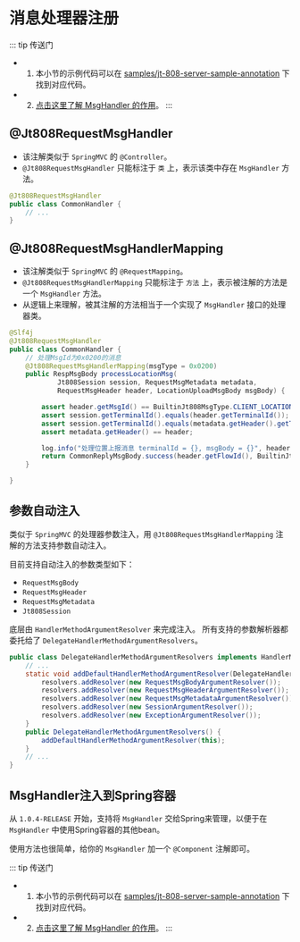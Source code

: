 # 消息处理器注册

::: tip 传送门
- 1. 本小节的示例代码可以在 [samples/jt-808-server-sample-annotation](https://github.com/hylexus/jt-framework/tree/master/samples/jt-808-server-sample-annotation) 下找到对应代码。
- 2. [点击这里了解 MsgHandler 的作用](../customization/msg-handler-config.md)。
:::

## @Jt808RequestMsgHandler

- 该注解类似于 `SpringMVC` 的 `@Controller`。
- `@Jt808RequestMsgHandler` 只能标注于 `类` 上，表示该类中存在 `MsgHandler` 方法。

```java
@Jt808RequestMsgHandler
public class CommonHandler {
    // ...
}
```

## @Jt808RequestMsgHandlerMapping

- 该注解类似于 `SpringMVC` 的 `@RequestMapping`。
- `@Jt808RequestMsgHandlerMapping` 只能标注于 `方法` 上，表示被注解的方法是一个 `MsgHandler` 方法。
- 从逻辑上来理解，被其注解的方法相当于一个实现了 `MsgHandler` 接口的处理器类。

```java
@Slf4j
@Jt808RequestMsgHandler
public class CommonHandler {
    // 处理MsgId为0x0200的消息
    @Jt808RequestMsgHandlerMapping(msgType = 0x0200)
    public RespMsgBody processLocationMsg(
            Jt808Session session, RequestMsgMetadata metadata,
            RequestMsgHeader header, LocationUploadMsgBody msgBody) {

        assert header.getMsgId() == BuiltinJt808MsgType.CLIENT_LOCATION_INFO_UPLOAD.getMsgId();
        assert session.getTerminalId().equals(header.getTerminalId());
        assert session.getTerminalId().equals(metadata.getHeader().getTerminalId());
        assert metadata.getHeader() == header;

        log.info("处理位置上报消息 terminalId = {}, msgBody = {}", header.getTerminalId(), msgBody);
        return CommonReplyMsgBody.success(header.getFlowId(), BuiltinJt808MsgType.CLIENT_LOCATION_INFO_UPLOAD);
    }

}
```

## 参数自动注入

类似于 `SpringMVC` 的处理器参数注入，用 `@Jt808RequestMsgHandlerMapping` 注解的方法支持参数自动注入。

目前支持自动注入的参数类型如下：

- `RequestMsgBody`
- `RequestMsgHeader`
- `RequestMsgMetadata`
- `Jt808Session`

底层由 `HandlerMethodArgumentResolver` 来完成注入。
所有支持的参数解析器都委托给了 `DelegateHandlerMethodArgumentResolvers`。

```java
public class DelegateHandlerMethodArgumentResolvers implements HandlerMethodArgumentResolver {
    // ...
    static void addDefaultHandlerMethodArgumentResolver(DelegateHandlerMethodArgumentResolvers resolvers) {
        resolvers.addResolver(new RequestMsgBodyArgumentResolver());
        resolvers.addResolver(new RequestMsgHeaderArgumentResolver());
        resolvers.addResolver(new RequestMsgMetadataArgumentResolver());
        resolvers.addResolver(new SessionArgumentResolver());
        resolvers.addResolver(new ExceptionArgumentResolver());
    }
    public DelegateHandlerMethodArgumentResolvers() {
        addDefaultHandlerMethodArgumentResolver(this);
    }
    // ...
}
```

## MsgHandler注入到Spring容器

从 `1.0.4-RELEASE` 开始，支持将 `MsgHandler` 交给Spring来管理，以便于在 `MsgHandler` 中使用Spring容器的其他bean。

使用方法也很简单，给你的 `MsgHandler` 加一个 `@Component` 注解即可。

::: tip 传送门
- 1. 本小节的示例代码可以在 [samples/jt-808-server-sample-annotation](https://github.com/hylexus/jt-framework/tree/master/samples/jt-808-server-sample-annotation) 下找到对应代码。
- 2. [点击这里了解 MsgHandler 的作用](../customization/msg-handler-config.md)。
:::
